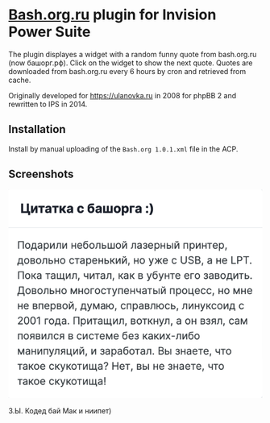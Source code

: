 # [Bash.org.ru](https://башорг.рф) plugin for Invision Power Suite

The plugin displayes a widget with a random funny quote from bash.org.ru (now башорг.рф). Click on the widget to show the next quote. Quotes are downloaded from bash.org.ru every 6 hours by cron and retrieved from cache.

Originally developed for https://ulanovka.ru in 2008 for phpBB 2 and rewritten to IPS in 2014.

## Installation

Install by manual uploading of the `Bash.org 1.0.1.xml` file in the ACP.

## Screenshots

![image](screenshot.png)

З.Ы. Кодед бай Мак и ниипет)
